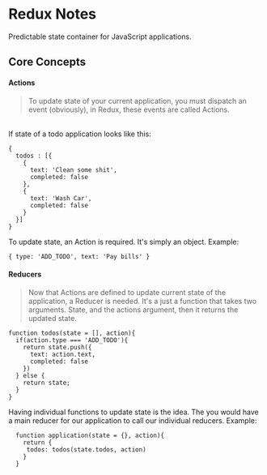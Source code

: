 # Redux Notes
Predictable state container for JavaScript applications.

## Core Concepts
#### Actions<br>
>  To update state of your current application, you must dispatch an event (obviously), in Redux, these events are called Actions.
<br>
If state of a todo application looks like this:

```
{
  todos : [{
    {
      text: 'Clean some shit',
      completed: false
    },
    {
      text: 'Wash Car',
      completed: false
    }
  }]
}
```

To update state, an Action is required. It's simply an object. Example:

```
{ type: 'ADD_TODO', text: 'Pay bills' }
```

#### Reducers
>Now that Actions are defined to update current state of the application, a Reducer is needed. It's a just a function that takes two arguments. State, and the actions argument, then it returns the updated state.

```
function todos(state = [], action){
  if(action.type === 'ADD_TODO'){
    return state.push({
      text: action.text,
      completed: false
    })
  } else {
    return state;
  }
}
```

Having individual functions to update state is the idea. The you would have a main reducer for our application to call our individual reducers. Example:

```
  function application(state = {}, action){
    return {
     todos: todos(state.todos, action)
    }
  }
```
